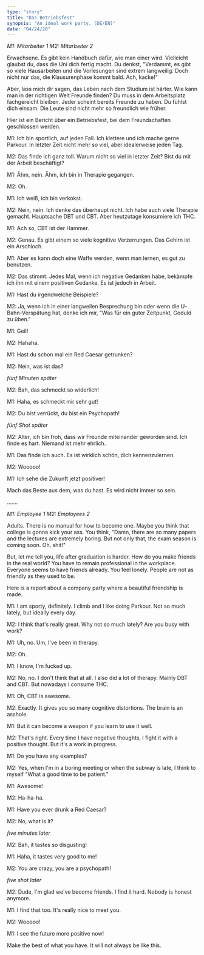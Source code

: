 ```yaml
---
type: "story"
title: "Das Betriebsfest"
synopsis: "An ideal work party. (DE/EN)"
date: "04/24/20"
---
```

_M1: Mitarbeiter 1_
_M2: Mitarbeiter 2_

Erwachsene. Es gibt kein Handbuch dafür, wie man einer wird. Vielleicht glaubst du, dass die Uni dich fertig macht.
Du denkst, "Verdammt, es gibt so viele Hausarbeiten und die Vorlesungen sind extrem langweilig. Doch nicht nur das,
die Klausurenphase kommt bald. Ach, kacke!"

Aber, lass mich dir sagen, das Leben nach dem Studium ist härter. Wie kann man in der richtigen Welt Freunde
finden? Du muss in dem Arbeitsplatz fachgereicht bleiben. Jeder scheint bereits Freunde zu haben.
Du fühlst dich einsam. Die Leute sind nicht mehr so freundlich wie früher.

Hier ist ein Bericht über ein Betriebsfest, bei dem Freundschaften geschlossen werden.

M1:
Ich bin sportlich, auf jeden Fall. Ich klettere und ich mache gerne Parkour. In letzter Zeit nicht mehr so viel,
aber idealerweise jeden Tag.

M2: 
Das finde ich ganz toll. Warum nicht so viel in letzter Zeit? Bist du mit der Arbeit beschäftigt?

M1:
Ähm, nein. Ähm, ich bin in Therapie gegangen.

M2:
Oh.

M1:
Ich weiß, ich bin verkokst.

M2:
Nein, nein. Ich denke das überhaupt nicht. Ich habe auch viele Therapie gemacht. 
Hauptsache DBT und CBT. Aber heutzutage konsumiere ich THC.

M1:
Ach so, CBT ist der Hammer.

M2: 
Genau. Es gibt einem so viele kognitive Verzerrungen. Das Gehirn ist ein Arschloch.

M1:
Aber es kann doch eine Waffe werden, wenn man lernen, es gut zu benutzen.

M2:
Das stimmt. Jedes Mal, wenn ich negative Gedanken habe, bekämpfe ich ihn mit einem positiven Gedanke.
Es ist jedoch in Arbeit.

M1:
Hast du irgendwelche Beispiele?

M2:
Ja, wenn ich in einer langweilen Besprechung bin oder wenn die U-Bahn-Verspätung hat, denke ich mir, 
"Was für ein guter Zeitpunkt, Geduld zu üben."

M1:
Geil!

M2:
Hahaha.

M1:
Hast du schon mal ein Red Caesar getrunken?

M2:
Nein, was ist das?

*fünf Minuten später*

M2: 
Bah, das schmeckt so widerlich!

M1: 
Haha, es schmeckt mir sehr gut!

M2:
Du bist verrückt, du bist ein Psychopath!

*fünf Shot später*

M2:
Alter, ich bin froh, dass wir Freunde miteinander geworden sind. 
Ich finde es hart. Niemand ist mehr ehrlich.

M1:
Das finde ich auch. Es ist wirklich schön, dich kennenzulernen.

M2:
Wooooo!

M1:
Ich sehe die Zukunft jetzt positiver!

Mach das Beste aus dem, was du hast.
Es wird nicht immer so sein.

.......

_M1: Employee 1_
_M2: Employees 2_

Adults. There is no manual for how to become one. Maybe you think that college is gonna kick your ass.
You think, "Damn, there are so many papers and the lectures are extremely boring. But not only that,
the exam season is coming soon. Oh, shit!"

But, let me tell you, life after graduation is harder. How do you make friends in the real world?
You have to remain professional in the workplace. Everyone seems to have friends already.
You feel lonely. People are not as friendly as they used to be.

Here is a report about a company party where a beautiful friendship is made.

M1:
I am sporty, definitely. I climb and I like doing Parkour. Not so much lately,
but ideally every day.

M2: 
I think that's really great. Why not so much lately? Are you busy with work?

M1:
Uh, no. Um, I've been in therapy.

M2:
Oh.

M1:
I know, I'm fucked up.

M2:
No, no. I don't think that at all. I also did a lot of therapy. 
Mainly DBT and CBT. But nowadays I consume THC.

M1:
Oh, CBT is awesome.

M2: 
Exactly. It gives you so many cognitive distortions. The brain is an asshole.

M1:
But it can become a weapon if you learn to use it well.

M2:
That's right. Every time I have negative thoughts, I fight it with a positive thought.
But it's a work in progress.

M1:
Do you have any examples?

M2:
Yes, when I'm in a boring meeting or when the subway is late, I think to myself 
"What a good time to be patient."

M1:
Awesome!

M2:
Ha-ha-ha.

M1:
Have you ever drunk a Red Caesar?

M2:
No, what is it?

*five minutes later*

M2: 
Bah, it tastes so disgusting!

M1: 
Haha, it tastes very good to me!

M2:
You are crazy, you are a psychopath!

*five shot later*

M2:
Dude, I'm glad we've become friends. 
I find it hard. Nobody is honest anymore.

M1:
I find that too. It's really nice to meet you.

M2:
Wooooo!

M1:
I see the future more positive now!

Make the best of what you have.
It will not always be like this.

